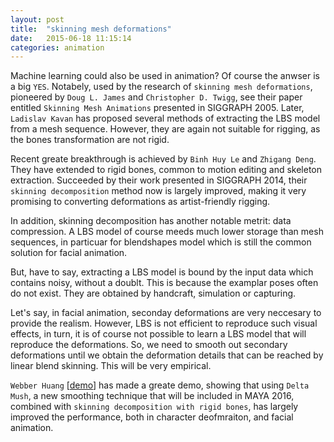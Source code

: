 ```yaml
---
layout: post
title:  "skinning mesh deformations"
date:   2015-06-18 11:15:14
categories: animation
---
```

Machine learning could also be used in animation? Of course the anwser is a big `YES`. Notabely, used by the research of `skinning mesh deformations`, pioneered by `Doug L. James` and `Christopher D. Twigg`, see their paper entitled `Skinning Mesh Animations` presented in SIGGRAPH 2005. Later, `Ladislav Kavan` has proposed several methods of extracting the LBS model from a mesh sequence. However, they are again not suitable for rigging, as the bones transformation are not rigid.

Recent greate breakthrough is achieved by `Binh Huy Le` and `Zhigang Deng`. They have extended to rigid bones, common to motion editing and skeleton extraction. Succeeded by their work presented in SIGGRAPH 2014, their `skinning decomposition` method now is largely improved, making it very promising to converting deformations as artist-friendly rigging.

In addition, skinning decomposition has another notable metrit: data compression. A LBS model of course meeds much lower storage than mesh sequences, in particuar for blendshapes model which is still the common solution for facial animation.

But, have to say, extracting a LBS model is bound by the input data which contains noisy, without a doublt. This is because the examplar poses often do not exist. They are obtained by handcraft, simulation or capturing.

Let's say, in facial animation, seconday deformations are very neccesary to provide the realism. However, LBS is not efficient to reproduce such visual effects, in turn, it is of course not possible to learn a LBS model that will reproduce the deformations. So, we need to smooth out secondary deformations until we obtain the deformation details that can be reached by linear blend skinning. This will be very empirical.

`Webber Huang` [[demo]] has made a greate demo, showing that using `Delta Mush`, a new smoothing technique that will be included in MAYA 2016, combined with `skinning decomposition with rigid bones`, has largely improved the performance, both in character deofmraiton, and facial animation.

[demo]:      http://riggingtd.com/2015/06/deformation-learning-solver/
